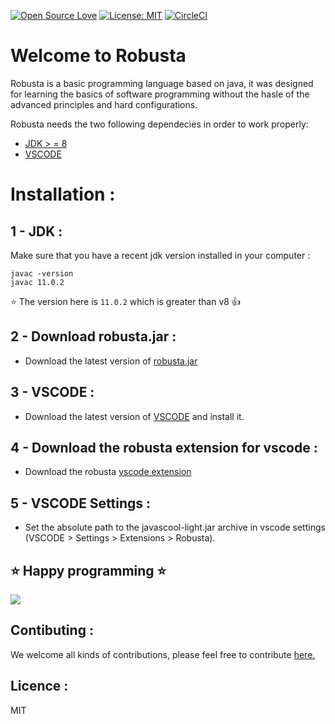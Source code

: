[![Open Source Love](https://badges.frapsoft.com/os/v1/open-source.svg?v=103)](https://github.com/ellerbrock/open-source-badges/)
[![License: MIT](https://img.shields.io/badge/License-MIT-green.svg)](https://opensource.org/licenses/MIT)
[![CircleCI](https://circleci.com/gh/Meshredded/robusta.svg?style=svg)](https://circleci.com/gh/Meshredded/robusta)
# Welcome to Robusta
Robusta is a basic programming language based on java, it was designed for learning the basics of software programming without the hasle of the advanced principles and hard configurations. 

Robusta needs the two following dependecies in order to work properly:
 - [JDK > = 8](http://openjdk.java.net/install/)
 - [VSCODE](https://code.visualstudio.com/)
# Installation :
## 1 - JDK :
Make sure that you have a recent jdk version installed in your computer :
 ```
javac -version
javac 11.0.2
```
 :star: The version here is  `11.0.2` which is greater than v8 :thumbsup:

## 2 - Download robusta.jar :
- Download the latest version of [robusta.jar](https://robusta.oss-us-east-1.aliyuncs.com/vs-tasks-swing-terminal/robusta.jar)

## 3 - VSCODE :
- Download the latest version of [VSCODE](https://code.visualstudio.com) and install it.
## 4 - Download the robusta extension for vscode :
- Download the robusta [vscode extension](https://marketplace.visualstudio.com/items?itemName=meshredded.robusta&ssr=false#overview)
## 5 - VSCODE Settings :
- Set the absolute path to the javascool-light.jar archive in vscode settings (VSCODE > Settings > Extensions > Robusta).

## :star: Happy programming :star:
![](https://user-images.githubusercontent.com/10856604/67443426-1dfe8680-f605-11e9-864d-c985c46ea50d.gif)

## Contibuting :
We welcome all kinds of contributions, please feel free to contribute [here.](https://github.com/Meshredded/robusta/blob/vs-tasks-swing-terminal/CONTRIBUTING.md)

## Licence :
MIT
